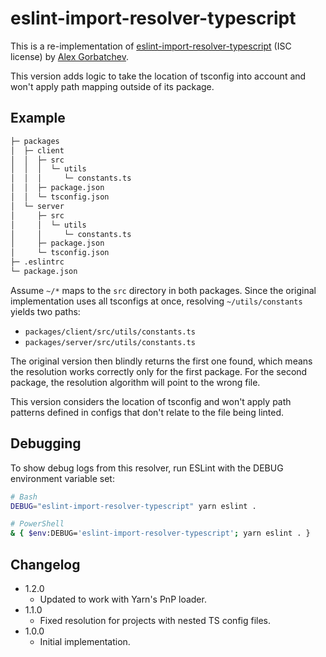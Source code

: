 # eslint-import-resolver-typescript

This is a re-implementation of [eslint-import-resolver-typescript](https://github.com/alexgorbatchev/eslint-import-resolver-typescript)
(ISC license) by [Alex Gorbatchev](https://github.com/alexgorbatchev).

This version adds logic to take the location of tsconfig into account and won't
apply path mapping outside of its package.

## Example

```txt
├─ packages
│  ├─ client
│  │  ├─ src
│  │  │  └─ utils
│  │  │     └─ constants.ts
│  │  ├─ package.json
│  │  └─ tsconfig.json
│  └─ server
│     ├─ src
│     │  └─ utils
│     │     └─ constants.ts
│     ├─ package.json
│     └─ tsconfig.json
├─ .eslintrc
└─ package.json
```

Assume `~/*` maps to the `src` directory in both packages. Since the original
implementation uses all tsconfigs at once, resolving `~/utils/constants` yields
two paths:

- `packages/client/src/utils/constants.ts`
- `packages/server/src/utils/constants.ts`

The original version then blindly returns the first one found, which means the
resolution works correctly only for the first package. For the second package,
the resolution algorithm will point to the wrong file.

This version considers the location of tsconfig and won't apply path patterns
defined in configs that don't relate to the file being linted.

## Debugging

To show debug logs from this resolver, run ESLint with the DEBUG environment
variable set:

```sh
# Bash
DEBUG="eslint-import-resolver-typescript" yarn eslint .

# PowerShell
& { $env:DEBUG='eslint-import-resolver-typescript'; yarn eslint . }
```

## Changelog

- 1.2.0
  - Updated to work with Yarn's PnP loader.
- 1.1.0
  - Fixed resolution for projects with nested TS config files.
- 1.0.0
  - Initial implementation.
